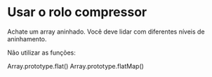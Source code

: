 # Usar o rolo compressor

Achate um array aninhado. Você deve lidar com diferentes níveis de aninhamento.

Não utilizar as funções:

Array.prototype.flat()
Array.prototype.flatMap()
